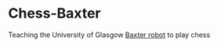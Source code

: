 # Chess-Baxter
Teaching the University of Glasgow [Baxter robot](https://www.gla.ac.uk/schools/computing/research/researchsections/ida-section/computervisionandautonomoussystems/#laboratoriesandfacilities) to play chess
